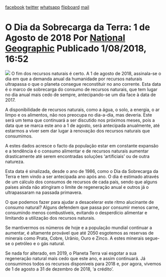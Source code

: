 [facebook](https://www.facebook.com/sharer/sharer.php?u=https%3A%2F%2Fwww.natgeo.pt%2Fmeio-ambiente%2F2018%2F08%2Fo-dia-da-sobrecarga-da-terra-1-de-agosto-de-2018) [twitter](https://twitter.com/share?url=https%3A%2F%2Fwww.natgeo.pt%2Fmeio-ambiente%2F2018%2F08%2Fo-dia-da-sobrecarga-da-terra-1-de-agosto-de-2018&via=natgeo&text=O%20Dia%20da%20Sobrecarga%20da%20Terra%3A%201%20de%20Agosto%20de%202018) [whatsapp](https://web.whatsapp.com/send?text=https%3A%2F%2Fwww.natgeo.pt%2Fmeio-ambiente%2F2018%2F08%2Fo-dia-da-sobrecarga-da-terra-1-de-agosto-de-2018) [flipboard](https://share.flipboard.com/bookmarklet/popout?v=2&title=O%20Dia%20da%20Sobrecarga%20da%20Terra%3A%201%20de%20Agosto%20de%202018&url=https%3A%2F%2Fwww.natgeo.pt%2Fmeio-ambiente%2F2018%2F08%2Fo-dia-da-sobrecarga-da-terra-1-de-agosto-de-2018) [mail](mailto:?subject=NatGeo&body=https%3A%2F%2Fwww.natgeo.pt%2Fmeio-ambiente%2F2018%2F08%2Fo-dia-da-sobrecarga-da-terra-1-de-agosto-de-2018%20-%20O%20Dia%20da%20Sobrecarga%20da%20Terra%3A%201%20de%20Agosto%20de%202018) 
# O Dia da Sobrecarga da Terra: 1 de Agosto de 2018 Por [National Geographic](https://www.natgeo.pt/autor/national-geographic) Publicado 1/08/2018, 16:52 
![](img/files_styles_image_00_public_o_0dia_0da_0sobrecarga_0da_0terra.png, "")
O fim dos recursos naturais é certo. A 1 de agosto de 2018, assinala-se o dia em que a demanda anual da humanidade por recursos naturais ultrapassa o que o planeta consegue reconstituir no ano corrente. Esta data é o marco de sobrecarga do consumo de recursos naturais, que tem lugar no dia anual mais cedo de sempre, antecipando-se um dia face à data de 2017. 

A disponibilidade de recursos naturais, como a água, o solo, a energia, o ar limpo e os alimentos, não nos preocupa no dia-a-dia, mas deveria. Este será um tema que continuará a ser discutido nos próximos meses, pois a data que se marca este ano a 1 de agosto, será antecipada anualmente, até estarmos a viver sem dar lugar à renovação dos recursos naturais que consumimos. 

A estes dados acresce o facto da população estar em constante expansão e a tendência é o consumo alimentar e de recursos naturais aumentar drasticamente até serem encontradas soluções ‘artificiais’ ou de outra natureza. 

Esta data é sinalizada, desde o ano de 1986, como o Dia da Sobrecarga da Terra e tem vindo a ser antecipada ano após ano. O dia é estimado através de um cálculo dos consumos de recursos de cada país, sendo que alguns países ainda não atingiram o limite de regeneração anual e outros já o ultrapassaram na passada primavera. 

O que podemos fazer para ajudar a desacelerar este ritmo alucinante de consumo natural? Alguns defendem que passa por consumir menos carne, consumindo menos combustíveis, evitando o desperdício alimentar e limitando a utilização dos recursos naturais. 

Se mantivermos os números de hoje e a população mundial continuar a aumentar, é altamente provável que até 2050 esgotemos as reservas de minerais como Prata, Cobre, Urânio, Ouro e Zinco. A estes minerais segue-se o petróleo e o gás natural. 

Se nada for alterado, em 2019, o Planeta Terra vai esgotar a sua regeneração natural mais cedo que este ano, e assim continuará. Já consumimos todos os recursos disponíveis para 2018 e, por agora, vivemos de 1 de agosto a 31 de dezembro de 2018, ‘a crédito’. 

